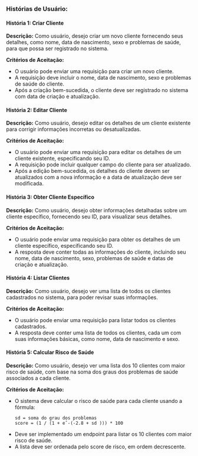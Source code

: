 ### Histórias de Usuário:

#### História 1: Criar Cliente
**Descrição:**
Como usuário, desejo criar um novo cliente fornecendo seus detalhes, como nome, data de nascimento, sexo e problemas de saúde, para que possa ser registrado no sistema.

**Critérios de Aceitação:**
- O usuário pode enviar uma requisição para criar um novo cliente.
- A requisição deve incluir o nome, data de nascimento, sexo e problemas de saúde do cliente.
- Após a criação bem-sucedida, o cliente deve ser registrado no sistema com data de criação e atualização.

#### História 2: Editar Cliente
**Descrição:**
Como usuário, desejo editar os detalhes de um cliente existente para corrigir informações incorretas ou desatualizadas.

**Critérios de Aceitação:**
- O usuário pode enviar uma requisição para editar os detalhes de um cliente existente, especificando seu ID.
- A requisição pode incluir qualquer campo do cliente para ser atualizado.
- Após a edição bem-sucedida, os detalhes do cliente devem ser atualizados com a nova informação e a data de atualização deve ser modificada.

#### História 3: Obter Cliente Específico
**Descrição:**
Como usuário, desejo obter informações detalhadas sobre um cliente específico, fornecendo seu ID, para visualizar seus detalhes.

**Critérios de Aceitação:**
- O usuário pode enviar uma requisição para obter os detalhes de um cliente específico, especificando seu ID.
- A resposta deve conter todas as informações do cliente, incluindo seu nome, data de nascimento, sexo, problemas de saúde e datas de criação e atualização.

#### História 4: Listar Clientes
**Descrição:**
Como usuário, desejo ver uma lista de todos os clientes cadastrados no sistema, para poder revisar suas informações.

**Critérios de Aceitação:**
- O usuário pode enviar uma requisição para listar todos os clientes cadastrados.
- A resposta deve conter uma lista de todos os clientes, cada um com suas informações básicas, como nome, data de nascimento e sexo.

#### História 5: Calcular Risco de Saúde
**Descrição:**
Como usuário, desejo ver uma lista dos 10 clientes com maior risco de saúde, com base na soma dos graus dos problemas de saúde associados a cada cliente.

**Critérios de Aceitação:**
- O sistema deve calcular o risco de saúde para cada cliente usando a fórmula:
  ```
  sd = soma do grau dos problemas
  score = (1 / (1 + eˆ-(-2.8 + sd ))) * 100
  ```
- Deve ser implementado um endpoint para listar os 10 clientes com maior risco de saúde.
- A lista deve ser ordenada pelo score de risco, em ordem decrescente.

